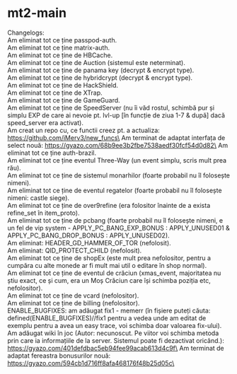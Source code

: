 # mt2-main
 
 Changelogs:\
 Am eliminat tot ce ține passpod-auth.\
 Am eliminat tot ce ține matrix-auth.\
 Am eliminat tot ce ține de HBCache.\
 Am eliminat tot ce ține de Auction (sistemul este neterminat).\
 Am eliminat tot ce ține de panama key (decrypt & encrypt type).\
 Am eliminat tot ce ține de hybridcrypt (decrypt & encrypt type).\
 Am eliminat tot ce ține de HackShield.\
 Am eliminat tot ce ține de XTrap.\
 Am eliminat tot ce ține de GameGuard.\
 Am eliminat tot ce ține de SpeedServer (nu îi văd rostul, schimbă pur și simplu EXP de care ai nevoie pt. lvl-up [în funcție de ziua 1-7 & după] dacă speed_server era activat).\
 Am creat un repo cu, ce functii creez pt. a actualiza: https://github.com/iMerv3/new_funcs\
 Am terminat de adaptat interfața de select nouă: https://gyazo.com/68b9ee3b2fbe7538aedf30fcf54d0d82\
 Am eliminat tot ce ține auth-brazil.\
 Am eliminat tot ce ține eventul Three-Way (un event simplu, scris mult prea rău).\
 Am eliminat tot ce ține de sistemul monarhilor (foarte probabil nu îl folosește nimeni).\
 Am eliminat tot ce ține de eventul regatelor (foarte probabil nu îl folosește nimeni: castle siege).\
 Am eliminat tot ce ține de over9refine (era folositor înainte de a exista refine_set în item_proto).\
 Am eliminat tot ce ține de pcbang (foarte probabil nu îl folosește nimeni, e un fel de vip system - APPLY_PC_BANG_EXP_BONUS : APPLY_UNUSED01 & APPLY_PC_BANG_DROP_BONUS : APPLY_UNUSED02).\
 Am eliminat: HEADER_GD_HAMMER_OF_TOR (nefolosit).\
 Am eliminat: QID_PROTECT_CHILD (nefolosit).\
 Am eliminat tot ce ține de shopEx (este mult prea nefolositor, pentru a cumpăra cu alte monede ar fi mult mai util o editare în shop normal).\
 Am eliminat tot ce ține de eventul de crăciun (xmas_event, majoritatea nu știu exact, ce și cum, era un Moș Crăciun care își schimba poziția etc, nefolositor).\
 Am eliminat tot ce ține de vcard (nefolositor).\
 Am eliminat tot ce ține de billing (nefolositor).\
 ENABLE_BUGFIXES: am adăugat fix1 - memerr (în fișiere puteți căuta: defined(ENABLE_BUGFIXES)//fix1 pentru a vedea unde am editat de exemplu pentru a avea un easy trace, voi schimba doar valoarea fix-ului).\
 Am adăugat wiki în joc (Autor: necunoscut. Pe viitor voi schimba metoda prin care ia informațiile de la server. Sistemul poate fi dezactivat oricând.): https://gyazo.com/401defdbac5eb94fee99acab613d4c9f\
 Am terminat de adaptat fereastra bonusurilor nouă: https://gyazo.com/594cb1d716ff8afa468176f48b25d05c\
